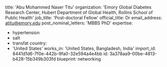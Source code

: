 title: 'Abu Mohammed Naser Titu'
organization: 'Emory Global Diabetes Research Center, Hubert Department of Global Health, Rollins School of Public Health'
job_title: 'Post-doctoral Fellow'
official_title: Dr
email_address: atitu@emory.edu
post_nominal_letters: 'MBBS PhD'
expertise:
  - hypertension
  - salt
  - transfat
country:
  - 'United States'
works_in: 'United States, Bangladesh, India'
import_id: 8441d1d6-7f0e-442b-9fa0-32e594a4e4bb
id: 3a378aa9-00be-4813-b428-15b349b303fd
blueprint: networking
